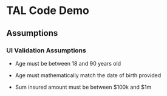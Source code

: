 
# TAL Code Demo

## Assumptions

### UI Validation Assumptions

- Age must be between 18 and 90 years old

- Age must mathematically match the date of birth provided

- Sum insured amount must be between $100k and $1m
